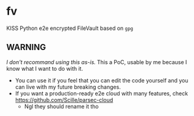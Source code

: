 # fv
KISS Python e2e encrypted FileVault based on `gpg`

## WARNING
*I don't recommand using this as-is.* This a PoC, usable by me because I know what I want to do with it.
- You can use it if you feel that you can edit the code yourself and you can live with my future breaking changes.
- If you want a production-ready e2e cloud with many features, check https://github.com/Scille/parsec-cloud
  - Ngl they should rename it tho
